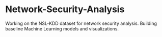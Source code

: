 # Network-Security-Analysis
Working on the NSL-KDD dataset for network security analysis. Building baseline Machine Learning models and visualizations.
